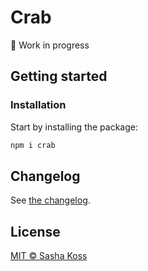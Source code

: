 # Crab

🚧 Work in progress

## Getting started

### Installation

Start by installing the package:

```sh
npm i crab
```

## Changelog

See [the changelog](./CHANGELOG.md).

## License

[MIT © Sasha Koss](https://kossnocorp.mit-license.org/)
